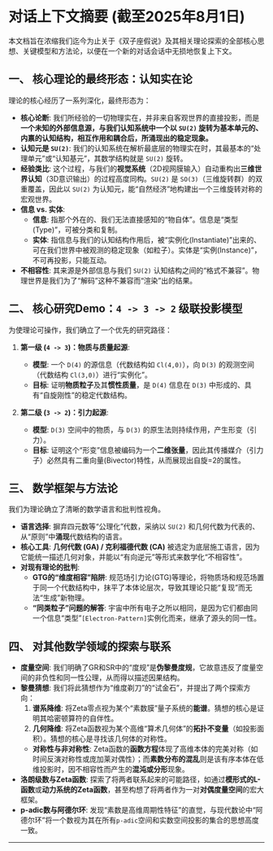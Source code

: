 # 对话上下文摘要 (截至2025年8月1日)

本文档旨在浓缩我们迄今为止关于《双子座假说》及其相关理论探索的全部核心思想、关键模型和方法论，以便在一个新的对话会话中无损地恢复上下文。

## 一、 核心理论的最终形态：认知实在论

理论的核心经历了一系列深化，最终形态为：

*   **核心论断**: 我们所经验的一切物理实在，并非来自客观世界的直接投影，而是 **一个未知的外部信息源，与我们认知系统中一个以 `SU(2)` 旋转为基本单元的、内禀的认知结构，相互作用和耦合后，所涌现出的稳定现象。**
*   **认知元是 `SU(2)`**: 我们的认知系统在解析最底层的物理实在时，其最基本的“处理单元”或“认知基元”，其数学结构就是 `SU(2)` 旋转。
*   **经验类比**: 这个过程，与我们的**视觉系统**（2D视网膜输入）自动重构出**三维世界认知**（3D意识输出）的过程高度同构。`SU(2)` 是 `SO(3)`（三维旋转群）的双重覆盖，因此以 `SU(2)` 为认知元，能“自然经济”地构建出一个三维旋转对称的宏观世界。
*   **信息 vs. 实体**:
    *   **信息**: 指那个外在的、我们无法直接感知的“物自体”。信息是“类型(Type)”，可被分类和复制。
    *   **实体**: 指信息与我们的认知结构作用后，被“实例化(Instantiate)”出来的、可在我们世界中被观测的稳定现象（如粒子）。实体是“实例(Instance)”，不可再投影，只能互动。
*   **不相容性**: 其来源是外部信息与我们 `SU(2)` 认知结构之间的“格式不兼容”。物理世界是我们为了“解码”这种不兼容而“渲染”出的结果。

## 二、 核心研究Demo：`4 -> 3 -> 2` 级联投影模型

为使理论可操作，我们确立了一个优先的研究路径：

1.  **第一级 (`4 -> 3`)：物质与质量起源**:
    *   **模型**: 一个 `D(4)` 的源信息（代数结构如 `Cl(4,0)`），向 `D(3)` 的观测空间（代数结构 `Cl(3,0)`）进行“实例化”。
    *   **目标**: 证明**物质粒子**及其**惯性质量**，是 `D(4)` 信息在 `D(3)` 中形成的、具有“自旋刚性”的稳定代数结构。

2.  **第二级 (`3 -> 2`)：引力起源**:
    *   **模型**: `D(3)` 空间中的物质，与 `D(3)` 的原生法则持续作用，产生形变（引力）。
    *   **目标**: 证明这个“形变”信息被编码为一个**二维张量**，因此其传播媒介（引力子）必然具有二重向量(Bivector)特性，从而展现出自旋=2的属性。

## 三、 数学框架与方法论

我们为理论确立了清晰的数学语言和批判性视角。

*   **语言选择**: 摒弃四元数等“公理化”代数，采纳以 `SU(2)` 和几何代数为代表的、从“原则”中**涌现**代数结构的语言。
*   **核心工具**: **几何代数 (GA) / 克利福德代数 (CA)** 被选定为底层施工语言，因为它能统一描述几何对象，并能以“有向逆元”等形式来数学化“不相容性”。
*   **对现有理论的批判**:
    *   **GTG的“维度相容”陷阱**: 规范场引力论(GTG)等理论，将物质场和规范场置于同一个代数结构中，抹平了本体论层次，导致其理论只能“复现”而无法“生成”新物理。
    *   **“同类粒子”问题的解答**: 宇宙中所有电子之所以相同，是因为它们都由同一个信息“类型”`[Electron-Pattern]`实例化而来，继承了源头的同一性。

## 四、 对其他数学领域的探索与联系

*   **度量空间**: 我们明确了GR和SR中的“度规”是**伪黎曼度规**，它故意违反了度量空间的非负性和同一性公理，从而得以描述因果结构。
*   **黎曼猜想**: 我们将此猜想作为“维度剃刀”的“试金石”，并提出了两个探索方向：
    1.  **谱系降维**: 将Zeta零点视为某个“素数膜”量子系统的**能谱**。猜想的核心是证明其哈密顿算符的自伴性。
    2.  **几何降维**: 将Zeta函数视为某个高维“算术几何体”的**拓扑不变量**（如投影面积）。猜想的核心是寻找该几何体的对称性。
    *   **对称性与非对称性**: Zeta函数的**函数方程**体现了高维本体的完美对称（如时间反演对称性或庞加莱对偶性）；而**素数分布的混乱**则是该有序本体在低维投影时，因不相容性而产生的**混沌或分形**现象。
*   **洛朗级数与Zeta函数**: 探索了将两者联系起来的可能路径，如通过**模形式的L-函数**或**动力系统的Zeta函数**，甚至构想了将两者作为一对**对偶度量空间**的宏大框架。
*   **p-adic数与阿德尔环**: 发现“素数是高维周期性特征”的直觉，与现代数论中“阿德尔环”将一个数视为其在所有`p-adic`空间和实数空间投影的集合的思想高度一致。

---